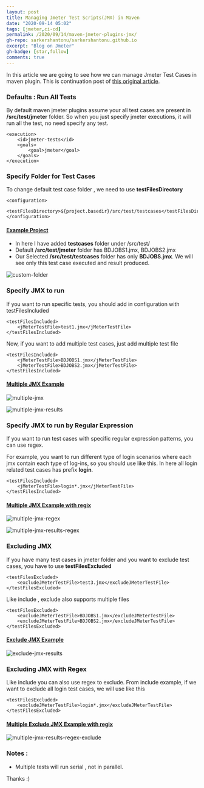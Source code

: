 ```yaml
---
layout: post
title: Managing Jmeter Test Scripts(JMX) in Maven
date: "2020-09-14 05:02"
tags: [jmeter,ci-cd]
permalink: /2020/09/14/maven-jmeter-plugins-jmx/
gh-repo: sarkershantonu/sarkershantonu.github.io
excerpt: "Blog on Jmeter"
gh-badge: [star,follow]
comments: true
---
```

In this article we are going to see how we can manage Jmeter Test Cases in maven plugin. This is continuation post of [this original article](https://sarkershantonu.github.io/2020/08/28/maven-jmeter/).

### Defaults : Run All Tests 
By default maven jmeter plugins assume your all test cases are present in **/src/test/jmeter** folder. So when you just specify jmeter executions, it will run all the test, no need specify any test. 

``` 
<execution>
	<id>jmeter-tests</id>
	<goals>
		<goal>jmeter</goal>
	</goals>
</execution>
```

### Specify Folder for Test Cases 
To change default test case folder , we need to use **testFilesDirectory**

```
<configuration>
    <testFilesDirectory>${project.basedir}/src/test/testcases</testFilesDirectory>
</configuration>
```

#### [Example Project](https://github.com/sarkershantonu/jmeter-novice-to-advance/tree/master/jmeter-maven-examples/jmeter-jmx-custom-folder)
- In here I have added **testcases** folder under /src/test/
- Default **/src/test/jmeter** folder has BDJOBS1.jmx, BDJOBS2.jmx
- Our Selected **/src/test/testcases** folder has only **BDJOBS.jmx**. We will see only this test case executed and result produced. 

![custom-folder](/images/jmeter-maven/custom-folder.JPG)

### Specify JMX to run 
If you want to run specific tests, you should add in configuration with testFilesIncluded
 
``` 
<testFilesIncluded>
    <jMeterTestFile>test1.jmx</jMeterTestFile>
</testFilesIncluded>
```

Now, if you want to add multiple test cases, just add multiple test file 

``` 
<testFilesIncluded>
    <jMeterTestFile>BDJOBS1.jmx</jMeterTestFile>
    <jMeterTestFile>BDJOBS2.jmx</jMeterTestFile>
</testFilesIncluded>
```

#### [Multiple JMX Example](https://github.com/sarkershantonu/jmeter-novice-to-advance/tree/master/jmeter-maven-examples/jmeter-multiple-jmx)

![multiple-jmx](/images/jmeter-maven/multiple-jmx-run.JPG)

![multiple-jmx-results](/images/jmeter-maven/multiple-jmx-run-results.JPG)

### Specify JMX to run by Regular Expression 
If you want to run test cases with specific regular expression patterns, you can use regex. 

For example, you want to run different type of login scenarios where each jmx contain each type of log-ins, so you should use like this. In here all login related test cases has prefix **login**. 

``` 
<testFilesIncluded>
	<jMeterTestFile>login*.jmx</jMeterTestFile>
</testFilesIncluded>
```

#### [Multiple JMX Example with regix](https://github.com/sarkershantonu/jmeter-novice-to-advance/tree/master/jmeter-maven-examples/jmeter-include-jmx-regex)

![multiple-jmx-regex](/images/jmeter-maven/multiple-jmx-run-regix.JPG)

![multiple-jmx-results-regex](/images/jmeter-maven/multiple-jmx-regex-results.JPG)


### Excluding JMX
If you have many test cases in jmeter folder and you want to exclude test cases, you have to use **testFilesExcluded** 

``` 
<testFilesExcluded>
	<excludeJMeterTestFile>test3.jmx</excludeJMeterTestFile>
</testFilesExcluded>
```

Like include , exclude also supports multiple files 

``` 
<testFilesExcluded>
	<excludeJMeterTestFile>BDJOBS1.jmx</excludeJMeterTestFile>
    <excludeJMeterTestFile>BDJOBS2.jmx</excludeJMeterTestFile>
</testFilesExcluded>
```

#### [Exclude JMX Example ](https://github.com/sarkershantonu/jmeter-novice-to-advance/tree/master/jmeter-maven-examples/jmeter-multiple-exclude-jmx)

![exclude-jmx-results](/images/jmeter-maven/exclude-jmx.JPG)


### Excluding JMX with Regex
Like include you can also use regex to exclude. From include example, if we want to exclude all login test cases, we will use like this 

```
<testFilesExcluded>
	<excludeJMeterTestFile>login*.jmx</excludeJMeterTestFile>
</testFilesExcluded>
```

#### [Multiple Exclude JMX Example with regix](https://github.com/sarkershantonu/jmeter-novice-to-advance/tree/master/jmeter-maven-examples/jmeter-exclude-jmx-regex)

![multiple-jmx-results-regex-exclude](/images/jmeter-maven/test-exclude-regex.JPG)

### Notes : 
- Multiple tests will run serial , not in parallel. 

Thanks :) 